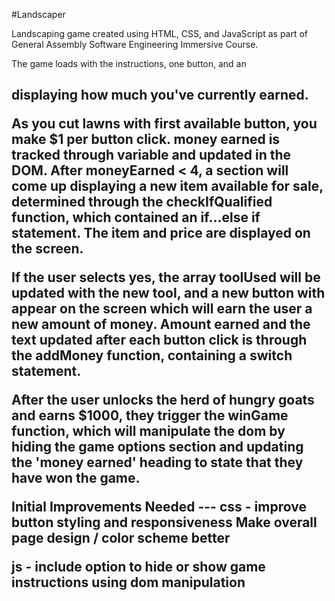 #Landscaper 

Landscaping game created using HTML, CSS, and JavaScript as part of General Assembly Software Engineering Immersive Course.

The game loads with the instructions, one button, and an <h2> displaying how much 
you've currently earned. 

As you cut lawns with first available button, you make $1 per button click. money earned is tracked through variable and updated in the DOM. After moneyEarned < 4, 
a section will come up displaying a new item available for sale, determined through the checkIfQualified function, which contained an if...else if statement. 
The item and price are displayed on the screen. 

If the user selects yes, the array toolUsed will be updated with the new tool, and a new button with appear on the screen which will earn the user a new amount of money. Amount earned and the text updated after each button click is through the addMoney function, containing a switch statement. 

After the user unlocks the herd of hungry goats and earns $1000, they trigger the winGame function, which will manipulate the dom by hiding the game options section and updating the 'money earned' heading to state that they have won the game. 


Initial Improvements Needed ---
css - improve button styling and responsiveness
      Make overall page design / color scheme better

js - include option to hide or show game instructions using dom manipulation

